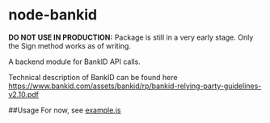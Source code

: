 # node-bankid

__DO NOT USE IN PRODUCTION:__ Package is still in a very early stage. Only the Sign method works as of writing.


A backend module for BankID API calls.

Technical description of BankID can be found here https://www.bankid.com/assets/bankid/rp/bankid-relying-party-guidelines-v2.10.pdf

##Usage
For now, see [example.js](example.js)

<!---
```javascript
const BankID = require('node-bankid');
const fs = require('fs');

var config = {
	passphrase: 'qwerty123',
	pfx: fs.readFileSync('FPTestcert2_20150818_102329.pfx'),
};

var bankid = new BankID(config);

var options = {
	personalNumber: 'YYYYMMDDXXXX',
}

//Sign
bankid.sign(options, (err, data) => {
	if(err){
		return console.log(err);
	}
	//dostuff with data
	//data returned as JS object
	console.log(data);
});
```
-->